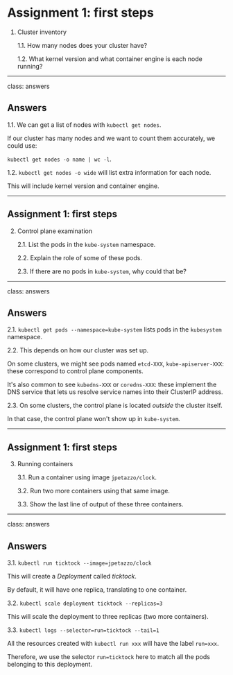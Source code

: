 # Assignment 1: first steps

1. Cluster inventory

   1.1. How many nodes does your cluster have?

   1.2. What kernel version and what container engine is each node running?

---

class: answers

## Answers

1.1. We can get a list of nodes with `kubectl get nodes`.

If our cluster has many nodes and we want to count them accurately, we could use:

`kubectl get nodes -o name | wc -l`.

1.2. `kubectl get nodes -o wide` will list extra information for each node.

This will include kernel version and container engine.

---

## Assignment 1: first steps

2. Control plane examination

   2.1. List the pods in the `kube-system` namespace.

   2.2. Explain the role of some of these pods.

   2.3. If there are no pods in `kube-system`, why could that be?

---

class: answers

## Answers

2.1. `kubectl get pods --namespace=kube-system` lists pods in the `kubesystem` namespace.

2.2. This depends on how our cluster was set up.

On some clusters, we might see pods named `etcd-XXX`, `kube-apiserver-XXX`: these correspond to control plane components.

It's also common to see `kubedns-XXX` or `coredns-XXX`: these implement the DNS service that lets us resolve service names into their ClusterIP address.

2.3. On some clusters, the control plane is located *outside* the cluster itself.

In that case, the control plane won't show up in `kube-system`.

---

## Assignment 1: first steps

3. Running containers

   3.1. Run a container using image `jpetazzo/clock`.

   3.2. Run two more containers using that same image.

   3.3. Show the last line of output of these three containers.

---

class: answers

## Answers

3.1. `kubectl run ticktock --image=jpetazzo/clock`

This will create a *Deployment* called *ticktock*.

By default, it will have one replica, translating to one container.

3.2. `kubectl scale deployment ticktock --replicas=3`

This will scale the deployment to three replicas (two more containers).

3.3. `kubectl logs --selector=run=ticktock --tail=1`

All the resources created with `kubectl run xxx` will have the label `run=xxx`.

Therefore, we use the selector `run=ticktock` here to match all the pods belonging to this deployment.
